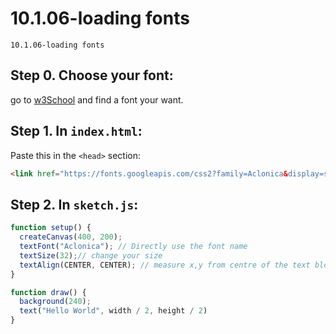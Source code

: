 # 10.1.06-loading fonts
```
10.1.06-loading fonts
```
## Step 0. Choose your font:
 go to [w3School](https://www.w3schools.com/howto/howto_google_fonts.asp) and find a font your want. 

## Step 1. In `index.html`:

Paste this in the `<head>` section:

```html
<link href="https://fonts.googleapis.com/css2?family=Aclonica&display=swap" rel="stylesheet">
```

## Step 2. In `sketch.js`:

```javascript
function setup() {
  createCanvas(400, 200);
  textFont("Aclonica"); // Directly use the font name
  textSize(32);// change your size
  textAlign(CENTER, CENTER); // measure x,y from centre of the text block
}

function draw() {
  background(240);
  text("Hello World", width / 2, height / 2)
}
```
